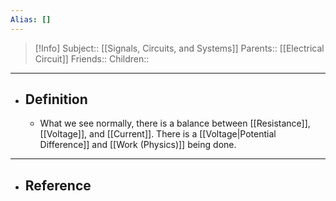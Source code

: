 ```yaml
---
Alias: []
---
```

> [!Info]
> Subject:: [[Signals, Circuits, and Systems]]
> Parents:: [[Electrical Circuit]]
> Friends:: 
> Children:: 
---
- ## Definition
	- What we see normally, there is a balance between [[Resistance]], [[Voltage]], and [[Current]]. There is a [[Voltage|Potential Difference]] and [[Work (Physics)]] being done.
---
- ## Reference